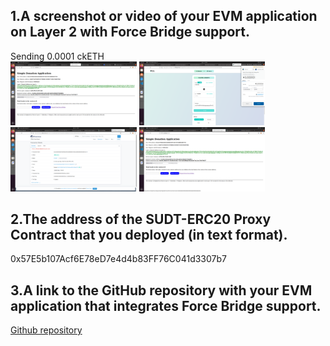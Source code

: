 <h2>1.A screenshot or video of your EVM application on Layer 2 with Force Bridge support.</h2>
Sending 0.0001 ckETH
<div align="text-center">
<img src="https://github.com/jcervante/CBKTASKs/blob/main/TASK08/img1.png" width="40%"/>
<img src="https://github.com/jcervante/CBKTASKs/blob/main/TASK08/img2.png" width="40%"/>
<br>
<img src="https://github.com/jcervante/CBKTASKs/blob/main/TASK08/img3.png" width="40%"/>
<img src="https://github.com/jcervante/CBKTASKs/blob/main/TASK08/img4.png" width="40%"/>
</div>
<h2>2.The address of the SUDT-ERC20 Proxy Contract that you deployed (in text format).</h2>
0x57E5b107Acf6E78eD7e4d4b83FF76C041d3307b7
<h2>3.A link to the GitHub repository with your EVM application that integrates Force Bridge support.</h2>
<a href="https://github.com/jcervante/AppTask08Gitcoin">Github repository</a>
